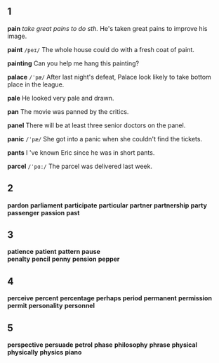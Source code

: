## 1
**pain** 
*take great pains to do sth.*
He's taken great pains to improve his image.

**paint** 
`/peɪ/`
The whole house could do with a fresh coat of paint.

**painting** 
Can you help me hang this painting?

**palace** 
`/ˈpæ/`
After last night's defeat, Palace look likely to take bottom place in the league.

**pale** 
He looked very pale and drawn.

**pan** 
The movie was panned by the critics.

**panel** 
There will be at least three senior doctors on the panel.

**panic** 
`/ˈpæ/`
She got into a panic when she couldn't find the tickets.

**pants** 
I 've known Eric since he was in short pants.

**parcel** 
`/ˈpɑː/`
The parcel was delivered last week.

## 2
**pardon** 
**parliament** 
**participate** 
**particular** 
**partner** 
**partnership** 
**party** 
**passenger** 
**passion** 
**past** 

## 3
**patience** 
**patient** 
**pattern** 
**pause**  
**penalty** 
**pencil** 
**penny** 
**pension** 
**pepper** 

## 4
**perceive** 
**percent** 
**percentage** 
**perhaps** 
**period** 
**permanent** 
**permission** 
**permit** 
**personality** 
**personnel** 

## 5
**perspective** 
**persuade** 
**petrol** 
**phase** 
**philosophy** 
**phrase** 
**physical** 
**physically** 
**physics** 
**piano**